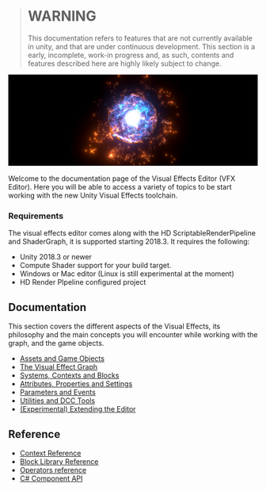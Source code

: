 > # WARNING
>
> This documentation refers to features that are not currently available in unity, and that are under continuous development. This section is a early, incomplete, work-in progress and, as such, contents and features described here are highly likely subject to change.



![](Pages/VFXEditor/img/vfxeditor-title.png)

Welcome to the documentation page of the Visual Effects Editor (VFX Editor). Here you will be able to access a variety of topics to be start working with the new Unity Visual Effects toolchain.

### Requirements

The visual effects editor comes along with the HD ScriptableRenderPipeline  and ShaderGraph, it is supported starting 2018.3. It requires the following:

* Unity 2018.3 or newer
* Compute Shader support for your build target.
* Windows or Mac editor (Linux is still experimental at the moment)
* HD Render PIpeline configured project

## Documentation

This section covers the different aspects of the Visual Effects, its philosophy and the main concepts you will encounter while working with the graph, and the game objects.

* [Assets and Game Objects](Visual-Effect-Assets-and-GameObjects)
* [The Visual Effect Graph](Visual-Effects-Graph)
* [Systems, Contexts and Blocks](VFX-Systems-Contexts-and-Blocks)
* [Attributes, Properties and Settings](VFX-Attributes-Properties-and-Settings)
* [Parameters and Events](VFX-Parameters-and-Events)
* [Utilities and DCC Tools](VFX-Utilities-and-DCC-Tools)
* [(Experimental) Extending the Editor](VFX-Extending-The-Editor)

## Reference

* [Context Reference](VFX-Contexts)
* [Block Library Reference](VFX-Blocks)
* [Operators reference](VFX-Operators)
* [C# Component API](VFX-CSharp-API)

